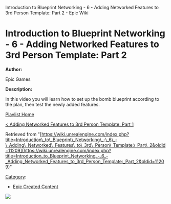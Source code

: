 Introduction to Blueprint Networking - 6 - Adding Networked Features to 3rd Person Template: Part 2 - Epic Wiki                    

Introduction to Blueprint Networking - 6 - Adding Networked Features to 3rd Person Template: Part 2
===================================================================================================

  

**Author:**

Epic Games

**Description:**

In this video you will learn how to set up the bomb blueprint according to the plan, then test the newly added features.

[Playlist Home](/Category:Epic_Video_Playlists "Category:Epic Video Playlists")

[< Adding Networked Features to 3rd Person Template: Part 1](/Introduction_to_Blueprint_Networking_-_5_-_Adding_Networked_Features_to_3rd_Person_Template:_Part_1 "Introduction to Blueprint Networking - 5 - Adding Networked Features to 3rd Person Template: Part 1")

  

Retrieved from "[https://wiki.unrealengine.com/index.php?title=Introduction\_to\_Blueprint\_Networking\_-\_6\_-\_Adding\_Networked\_Features\_to\_3rd\_Person\_Template:\_Part\_2&oldid=11209](https://wiki.unrealengine.com/index.php?title=Introduction_to_Blueprint_Networking_-_6_-_Adding_Networked_Features_to_3rd_Person_Template:_Part_2&oldid=11209)"

[Category](/Special:Categories "Special:Categories"):

*   [Epic Created Content](/Category:Epic_Created_Content "Category:Epic Created Content")

  ![](https://tracking.unrealengine.com/track.png)